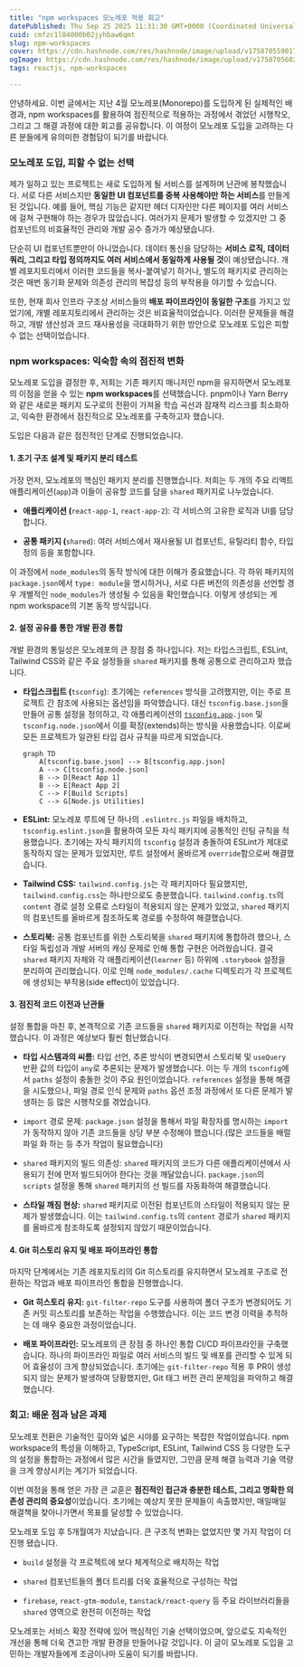```yaml
---
title: "npm workspaces 모노레포 적용 회고"
datePublished: Thu Sep 25 2025 11:31:30 GMT+0000 (Coordinated Universal Time)
cuid: cmfzc1l84000b02jyhbaw6qmt
slug: npm-workspaces
cover: https://cdn.hashnode.com/res/hashnode/image/upload/v1758705590172/50ab40b4-f48c-41e6-8a13-f64b04881f40.png
ogImage: https://cdn.hashnode.com/res/hashnode/image/upload/v1758705602928/6cc9fec0-6475-4a5b-ab6c-556b2c65f3bd.png
tags: reactjs, npm-workspaces

---
```


안녕하세요. 이번 글에서는 지난 4월 모노레포(Monorepo)를 도입하게 된 실제적인 배경과, npm workspaces를 활용하여 점진적으로 적용하는 과정에서 겪었던 시행착오, 그리고 그 해결 과정에 대한 회고를 공유합니다. 이 여정이 모노레포 도입을 고려하는 다른 분들에게 유의미한 경험담이 되기를 바랍니다.

### 모노레포 도입, 피할 수 없는 선택

제가 일하고 있는 프로젝트는 새로 도입하게 될 서비스를 설계하며 난관에 봉착했습니다. 서로 다른 서비스지만 **동일한 UI 컴포넌트를 중복 사용해야만 하는 서비스**를 만들게 된 것입니다. 예를 들어, 핵심 기능은 같지만 헤더 디자인만 다른 페이지를 여러 서비스에 걸쳐 구현해야 하는 경우가 많았습니다. 여러가지 문제가 발생할 수 있겠지만 그 중 컴포넌트의 비효율적인 관리와 개발 공수 증가가 예상됐습니다.

단순히 UI 컴포넌트뿐만이 아니었습니다. 데이터 통신을 담당하는 **서비스 로직, 데이터 쿼리, 그리고 타입 정의까지도 여러 서비스에서 동일하게 사용될 것**이 예상됐습니다. 개별 레포지토리에서 이러한 코드들을 복사-붙여넣기 하거나, 별도의 패키지로 관리하는 것은 매번 동기화 문제와 의존성 관리의 복잡성 등의 부작용을 야기할 수 있습니다.

또한, 현재 회사 인프라 구조상 서비스들의 **배포 파이프라인이 동일한 구조**를 가지고 있었기에, 개별 레포지토리에서 관리하는 것은 비효율적이었습니다. 이러한 문제들을 해결하고, 개발 생산성과 코드 재사용성을 극대화하기 위한 방안으로 모노레포 도입은 피할 수 없는 선택이었습니다.

### npm workspaces: 익숙함 속의 점진적 변화

모노레포 도입을 결정한 후, 저희는 기존 패키지 매니저인 npm을 유지하면서 모노레포의 이점을 얻을 수 있는 **npm workspaces**를 선택했습니다. pnpm이나 Yarn Berry와 같은 새로운 패키지 도구로의 전환이 가져올 학습 곡선과 잠재적 리스크를 최소화하고, 익숙한 환경에서 점진적으로 모노레포를 구축하고자 했습니다.

도입은 다음과 같은 점진적인 단계로 진행되었습니다.

#### 1\. 초기 구조 설계 및 패키지 분리 테스트

가장 먼저, 모노레포의 핵심인 패키지 분리를 진행했습니다. 저희는 두 개의 주요 리액트 애플리케이션(`app`)과 이들이 공유할 코드를 담을 `shared` 패키지로 나누었습니다.

* **애플리케이션 (**`react-app-1`, `react-app-2`): 각 서비스의 고유한 로직과 UI를 담당합니다.
    
* **공통 패키지 (**`shared`): 여러 서비스에서 재사용될 UI 컴포넌트, 유틸리티 함수, 타입 정의 등을 포함합니다.
    

이 과정에서 `node_modules`의 동작 방식에 대한 이해가 중요했습니다. 각 하위 패키지의 `package.json`에서 `type: module`을 명시하거나, 서로 다른 버전의 의존성을 선언할 경우 개별적인 `node_modules`가 생성될 수 있음을 확인했습니다. 이렇게 생성되는 게 npm workspace의 기본 동작 방식입니다.

#### 2\. 설정 공유를 통한 개발 환경 통합

개발 환경의 통일성은 모노레포의 큰 장점 중 하나입니다. 저는 타입스크립트, ESLint, Tailwind CSS와 같은 주요 설정들을 `shared` 패키지를 통해 공통으로 관리하고자 했습니다.

* **타입스크립트 (**`tsconfig`): 초기에는 `references` 방식을 고려했지만, 이는 주로 프로젝트 간 참조에 사용되는 옵션임을 파악했습니다. 대신 `tsconfig.base.json`을 만들어 공통 설정을 정의하고, 각 애플리케이션의 [`tsconfig.app`](http://tsconfig.app)`.json` 및 `tsconfig.node.json`에서 이를 확장(extends)하는 방식을 사용했습니다. 이로써 모든 프로젝트가 일관된 타입 검사 규칙을 따르게 되었습니다.
    
    ```mermaid
    graph TD
        A[tsconfig.base.json] --> B[tsconfig.app.json]
        A --> C[tsconfig.node.json]
        B --> D[React App 1]
        B --> E[React App 2]
        C --> F[Build Scripts]
        C --> G[Node.js Utilities]
    ```
    
* **ESLint:** 모노레포 루트에 단 하나의 `.eslintrc.js` 파일을 배치하고, `tsconfig.eslint.json`을 활용하여 모든 자식 패키지에 공통적인 린팅 규칙을 적용했습니다. 초기에는 자식 패키지의 `tsconfig` 설정과 충돌하여 ESLint가 제대로 동작하지 않는 문제가 있었지만, 루트 설정에서 올바르게 `override`함으로써 해결했습니다.
    
* **Tailwind CSS:** `tailwind.config.js`는 각 패키지마다 필요했지만, `tailwind.config.css`는 하나만으로도 충분했습니다. `tailwind.config.ts`의 `content` 경로 설정 오류로 스타일이 적용되지 않는 문제가 있었고, `shared` 패키지의 컴포넌트를 올바르게 참조하도록 경로를 수정하여 해결했습니다.
    
* **스토리북:** 공통 컴포넌트를 위한 스토리북을 `shared` 패키지에 통합하려 했으나, 스타일 독립성과 개발 서버의 캐싱 문제로 인해 통합 구현은 어려웠습니다. 결국 `shared` 패키지 자체와 각 애플리케이션(`learner` 등) 하위에 `.storybook` 설정을 분리하여 관리했습니다. 이로 인해 `node_modules/.cache` 디렉토리가 각 프로젝트에 생성되는 부작용(side effect)이 있었습니다.
    

#### 3\. 점진적 코드 이전과 난관들

설정 통합을 마친 후, 본격적으로 기존 코드들을 `shared` 패키지로 이전하는 작업을 시작했습니다. 이 과정은 예상보다 훨씬 험난했습니다.

* **타입 시스템과의 씨름:** 타입 선언, 추론 방식이 변경되면서 스토리북 및 `useQuery` 반환 값의 타입이 `any`로 추론되는 문제가 발생했습니다. 이는 두 개의 `tsconfig`에서 `paths` 설정이 충돌한 것이 주요 원인이었습니다. `references` 설정을 통해 해결을 시도했으나, 파일 경로 인식 문제와 `paths` 옵션 조정 과정에서 또 다른 문제가 발생하는 등 많은 시행착오를 겪었습니다.
    
* `import` 경로 문제: `package.json` 설정을 통해서 파일 확장자를 명시하는 `import`가 동작하지 않아 기존 코드들을 상당 부분 수정해야 했습니다.(많은 코드들을 배럴파일 화 하는 등 추가 작업이 필요했습니다)
    
* `shared` 패키지의 빌드 의존성: `shared` 패키지의 코드가 다른 애플리케이션에서 사용되기 전에 먼저 빌드되어야 한다는 것을 깨달았습니다. `package.json`의 `scripts` 설정을 통해 `shared` 패키지의 선 빌드를 자동화하여 해결했습니다.
    
* **스타일 깨짐 현상:** `shared` 패키지로 이전된 컴포넌트의 스타일이 적용되지 않는 문제가 발생했습니다. 이는 `tailwind.config.ts`의 `content` 경로가 `shared` 패키지를 올바르게 참조하도록 설정되지 않았기 때문이었습니다.
    

#### 4\. Git 히스토리 유지 및 배포 파이프라인 통합

마지막 단계에서는 기존 레포지토리의 Git 히스토리를 유지하면서 모노레포 구조로 전환하는 작업과 배포 파이프라인 통합을 진행했습니다.

* **Git 히스토리 유지:** `git-filter-repo` 도구를 사용하여 폴더 구조가 변경되어도 기존 커밋 히스토리를 보존하는 작업을 수행했습니다. 이는 코드 변경 이력을 추적하는 데 매우 중요한 과정이었습니다.
    
* **배포 파이프라인:** 모노레포의 큰 장점 중 하나인 통합 CI/CD 파이프라인을 구축했습니다. 하나의 파이프라인 파일로 여러 서비스의 빌드 및 배포를 관리할 수 있게 되어 효율성이 크게 향상되었습니다. 초기에는 `git-filter-repo` 적용 후 PR이 생성되지 않는 문제가 발생하여 당황했지만, Git 태그 버전 관리 문제임을 파악하고 해결했습니다.
    

### 회고: 배운 점과 남은 과제

모노레포 전환은 기술적인 깊이와 넓은 시야를 요구하는 복잡한 작업이었습니다. npm workspace의 특성을 이해하고, TypeScript, ESLint, Tailwind CSS 등 다양한 도구의 설정을 통합하는 과정에서 많은 시간을 들였지만, 그만큼 문제 해결 능력과 기술 역량을 크게 향상시키는 계기가 되었습니다.

이번 여정을 통해 얻은 가장 큰 교훈은 **점진적인 접근과 충분한 테스트, 그리고 명확한 의존성 관리의 중요성**이었습니다. 초기에는 예상치 못한 문제들이 속출했지만, 매일매일 해결책을 찾아나가면서 목표를 달성할 수 있었습니다.

모노레포 도입 후 5개월여가 지났습니다. 큰 구조적 변화는 없었지만 몇 가지 작업이 더 진행 됐습니다.

* `build` 설정을 각 프로젝트에 보다 체계적으로 배치하는 작업
    
* `shared` 컴포넌트들의 폴더 트리를 더욱 효율적으로 구성하는 작업
    
* `firebase`, `react-gtm-module`, `tanstack/react-query` 등 주요 라이브러리들을 `shared` 영역으로 완전히 이전하는 작업
    

모노레포는 서비스 확장 전략에 있어 핵심적인 기술 선택이었으며, 앞으로도 지속적인 개선을 통해 더욱 견고한 개발 환경을 만들어나갈 것입니다. 이 글이 모노레포 도입을 고민하는 개발자들에게 조금이나마 도움이 되기를 바랍니다.